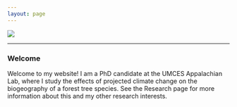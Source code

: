 ```yaml
---
layout: page
---
```


<img align="center" src="https://agougher.github.io/images/Untitled.png">

---

### Welcome

Welcome to my website! I am a PhD candidate at the UMCES Appalachian Lab, where I study the effects of projected climate change on the biogeography of a forest tree species. See the Research page for more information about this and my other research interests.
